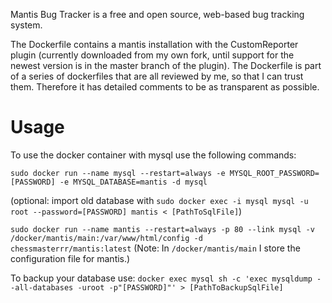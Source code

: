 Mantis Bug Tracker is a free and open source, web-based bug tracking system.

The Dockerfile contains a mantis installation with the CustomReporter plugin (currently downloaded from my own fork, until support for the newest version is in the master branch of the plugin). The Dockerfile is part of a series of dockerfiles that are all reviewed by me, so that I can trust them. Therefore it has detailed comments to be as transparent as possible.

# Usage

To use the docker container with mysql use the following commands:

`sudo docker run --name mysql --restart=always -e MYSQL_ROOT_PASSWORD=[PASSWORD] -e MYSQL_DATABASE=mantis -d mysql`

(optional: import old database with
`sudo docker exec -i mysql mysql -u root --password=[PASSWORD] mantis < [PathToSqlFile]`)

`sudo docker run --name mantis --restart=always -p 80 --link mysql -v /docker/mantis/main:/var/www/html/config -d chessmasterrr/mantis:latest`
(Note: In `/docker/mantis/main` I store the configuration file for mantis.)

To backup your database use:
`docker exec mysql sh -c 'exec mysqldump --all-databases -uroot -p"[PASSWORD]"' > [PathToBackupSqlFile]`
